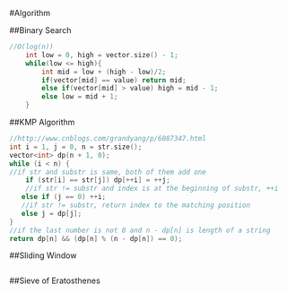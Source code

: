 #Algorithm

##Binary Search

```C++
//O(log(n))
    int low = 0, high = vector.size() - 1;
    while(low <= high){
    	int mid = low + (high - low)/2;
    	if(vector[mid] == value) return mid;
    	else if(vector[mid] > value) high = mid - 1;
    	else low = mid + 1;
    }
```

##KMP Algorithm

```C++
//http://www.cnblogs.com/grandyang/p/6087347.html
int i = 1, j = 0, n = str.size();
vector<int> dp(n + 1, 0);
while (i < n) {
//if str and substr is same, both of them add one
	if (str[i] == str[j]) dp[++i] = ++j;
	//if str != substr and index is at the beginning of substr, ++i
   else if (j == 0) ++i;
   //if str != substr, return index to the matching position
   else j = dp[j];
}
//if the last number is not 0 and n - dp[n] is length of a string
return dp[n] && (dp[n] % (n - dp[n]) == 0);
```

##Sliding Window

```C++
```

##Sieve of Eratosthenes

```C++
```